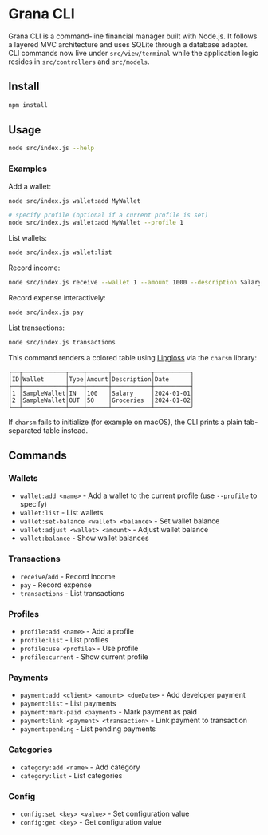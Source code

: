 # Grana CLI

Grana CLI is a command-line financial manager built with Node.js. It follows a layered MVC architecture and uses SQLite through a database adapter. CLI commands now live under `src/view/terminal` while the application logic resides in `src/controllers` and `src/models`.

## Install

```bash
npm install
```

## Usage

```bash
node src/index.js --help
```

### Examples

Add a wallet:

```bash
node src/index.js wallet:add MyWallet

# specify profile (optional if a current profile is set)
node src/index.js wallet:add MyWallet --profile 1
```

List wallets:

```bash
node src/index.js wallet:list
```

Record income:

```bash
node src/index.js receive --wallet 1 --amount 1000 --description Salary
```

Record expense interactively:

```bash
node src/index.js pay
```

List transactions:

```bash
node src/index.js transactions
```

This command renders a colored table using [Lipgloss](https://github.com/charmbracelet/lipgloss) via the `charsm` library:

```
╭──┬────────────┬────┬──────┬───────────┬──────────╮
│ID│Wallet      │Type│Amount│Description│Date      │
├──┼────────────┼────┼──────┼───────────┼──────────┤
│1 │SampleWallet│IN  │100   │Salary     │2024-01-01│
│2 │SampleWallet│OUT │50    │Groceries  │2024-01-02│
╰──┴────────────┴────┴──────┴───────────┴──────────╯
```

If `charsm` fails to initialize (for example on macOS), the CLI prints a plain tab-separated table instead.
## Commands

### Wallets

- `wallet:add <name>` - Add a wallet to the current profile (use `--profile` to specify)
- `wallet:list` - List wallets
- `wallet:set-balance <wallet> <balance>` - Set wallet balance
- `wallet:adjust <wallet> <amount>` - Adjust wallet balance
- `wallet:balance` - Show wallet balances

### Transactions

- `receive`/`add` - Record income
- `pay` - Record expense
- `transactions` - List transactions

### Profiles

- `profile:add <name>` - Add a profile
- `profile:list` - List profiles
- `profile:use <profile>` - Use profile
- `profile:current` - Show current profile

### Payments

- `payment:add <client> <amount> <dueDate>` - Add developer payment
- `payment:list` - List payments
- `payment:mark-paid <payment>` - Mark payment as paid
- `payment:link <payment> <transaction>` - Link payment to transaction
- `payment:pending` - List pending payments

### Categories

- `category:add <name>` - Add category
- `category:list` - List categories

### Config

- `config:set <key> <value>` - Set configuration value
- `config:get <key>` - Get configuration value
